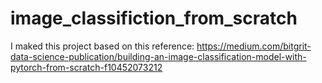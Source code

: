 # image_classifiction_from_scratch

I maked this project based on this reference: </b>
https://medium.com/bitgrit-data-science-publication/building-an-image-classification-model-with-pytorch-from-scratch-f10452073212
